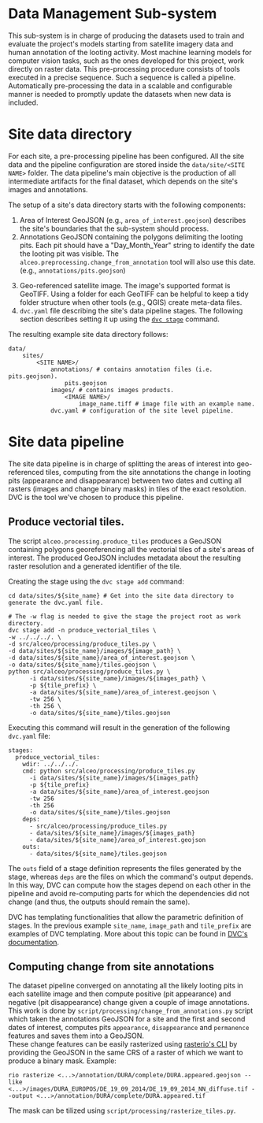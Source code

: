 # Data Management Sub-system
This sub-system is in charge of producing the datasets used to train and evaluate the project's models starting from satellite imagery data and human annotation of the looting activity. 
Most machine learning models for computer vision tasks, such as the ones developed for this project, work directly on raster data.
This pre-processing procedure consists of tools executed in a precise sequence. Such a sequence is called a pipeline.  
Automatically pre-processing the data in a scalable and configurable manner is needed to promptly update the datasets when new data is included.

# Site data directory

For each site, a pre-processing pipeline has been configured. All the site data and the pipeline configuration are stored inside the `data/site/<SITE NAME>` folder.
The data pipeline's main objective is the production of all intermediate artifacts for the final dataset, which depends on the site's images and annotations.

The setup of a site's data directory starts with the following components:
1. Area of Interest GeoJSON (e.g., `area_of_interest.geojson`) describes the site's boundaries that the sub-system should process.  
2. Annotations GeoJSON containing the polygons delimiting the looting pits. Each pit should have a "Day_Month_Year" string to identify the date the looting pit was visible. The `alceo.preprocessing.change_from_annotation`  tool will also use this date. (e.g., `annotations/pits.geojson`)
<!-- 3. Training and Testing GeoJSON (e.g., `training_area.geojson` and `test_area.geojson`) delimiting the areas for creating training and test datasets with a geographical split. -->
3. Geo-referenced satellite image. The image's supported format is GeoTIFF. Using a folder for each GeoTIFF can be helpful to keep a tidy folder structure when other tools (e.g., QGIS) create meta-data files. 
4. `dvc.yaml` file describing the site's data pipeline stages. The following section describes setting it up using the [`dvc stage`](https://dvc.org/doc/command-reference/stage) command.

The resulting example site data directory follows:
```
data/
    sites/
        <SITE NAME>/
            annotations/ # contains annotation files (i.e. pits.geojson).
                pits.geojson
            images/ # contains images products.
                <IMAGE NAME>/
                    image_name.tiff # image file with an example name.
            dvc.yaml # configuration of the site level pipeline.
```

# Site data pipeline
The site data pipeline is in charge of splitting the areas of interest into geo-referenced tiles, computing from the site annotations the change in looting pits (appearance and disappearance) between two dates and cutting all rasters (images and change binary masks) in tiles of the exact resolution.
DVC is the tool we've chosen to produce this pipeline.

## Produce vectorial tiles.
The script `alceo.processing.produce_tiles` produces a GeoJSON containing polygons georeferencing all the vectorial tiles of a site's areas of interest.
The produced GeoJSON includes metadata about the resulting raster resolution and a generated identifier of the tile.

Creating the stage using the `dvc stage add` command:

```
cd data/sites/${site_name} # Get into the site data directory to generate the dvc.yaml file. 

# The -w flag is needed to give the stage the project root as work directory.
dvc stage add -n produce_vectorial_tiles \
-w ../../../. \
-d src/alceo/processing/produce_tiles.py \
-d data/sites/${site_name}/images/${image_path} \
-d data/sites/${site_name}/area_of_interest.geojson \
-o data/sites/${site_name}/tiles.geojson \
python src/alceo/processing/produce_tiles.py \
      -i data/sites/${site_name}/images/${images_path} \
      -p ${tile_prefix} \
      -a data/sites/${site_name}/area_of_interest.geojson \
      -tw 256 \
      -th 256 \
      -o data/sites/${site_name}/tiles.geojson
```

Executing this command will result in the generation of the following `dvc.yaml` file:

```
stages:
  produce_vectorial_tiles:
    wdir: ../../../.
    cmd: python src/alceo/processing/produce_tiles.py
      -i data/sites/${site_name}/images/${images_path}
      -p ${tile_prefix}
      -a data/sites/${site_name}/area_of_interest.geojson
      -tw 256
      -th 256
      -o data/sites/${site_name}/tiles.geojson
    deps:
      - src/alceo/processing/produce_tiles.py
      - data/sites/${site_name}/images/${images_path}
      - data/sites/${site_name}/area_of_interest.geojson
    outs:
      - data/sites/${site_name}/tiles.geojson
```

The `outs` field of a stage definition represents the files generated by the stage, whereas `deps` are the files on which the command's output depends. In this way, DVC can compute how the stages depend on each other in the pipeline and avoid re-computing parts for which the dependencies did not change (and thus, the outputs should remain the same).

DVC has templating functionalities that allow the parametric definition of stages. In the previous example `site_name`, `image_path` and `tile_prefix` are examples of DVC templating. More about this topic can be found in [DVC's documentation](https://dvc.org/doc/user-guide/project-structure/dvcyaml-files#templating).
## Computing change from site annotations

The dataset pipeline converged on annotating all the likely looting pits in each satellite image and then compute positive (pit appearance) and negative (pit disappearance) change given a couple of image annotations.
This work is done by `script/processing/change_from_annotations.py` script which taken the annotations GeoJSON for a site and the first and second dates of interest, computes pits `appearance`, `disappearance` and `permanence` features and saves them into a GeoJSON.  
These change features can be easily rasterized using [rasterio's CLI](https://rasterio.readthedocs.io/en/latest/cli.html) by providing the GeoJSON in the same CRS of a raster of which we want to produce a binary mask.
Example:
```
rio rasterize <...>/annotation/DURA/complete/DURA.appeared.geojson --like <...>/images/DURA_EUROPOS/DE_19_09_2014/DE_19_09_2014_NN_diffuse.tif --output <...>/annotation/DURA/complete/DURA.appeared.tif
```
The mask can be tilized using `script/processing/rasterize_tiles.py`.


